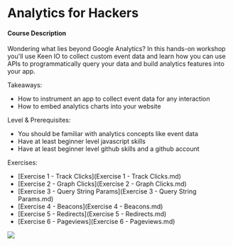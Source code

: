 Analytics for Hackers
=====================

#### Course Description

Wondering what lies beyond Google Analytics? In this hands-on workshop you'll use Keen IO to collect custom event data and learn how you can use APIs to programmatically query your data and build analytics features into your app. 

Takeaways:
- How to instrument an app to collect event data for any interaction
- How to embed analytics charts into your website

Level & Prerequisites: 
- You should be familiar with analytics concepts like event data
- Have at least beginner level javascript skills
- Have at least beginner level github skills and a github account

Exercises:
- [Exercise 1 - Track Clicks](Exercise 1 - Track Clicks.md)
- [Exercise 2 - Graph Clicks](Exercise 2 - Graph Clicks.md)
- [Exercise 3 - Query String Params](Exercise 3 - Query String Params.md)
- [Exercise 4 - Beacons](Exercise 4 - Beacons.md)
- [Exercise 5 - Redirects](Exercise 5 - Redirects.md)
- [Exercise 6 - Pageviews](Exercise 6 - Pageviews.md)

<img src="https://api.keen.io/3.0/projects/51e76573897a2c29d6000002/events/weee?api_key=<83bbe2951e7f3da45a56866a95d839f056205ba5c8439295bf668f2811db46403b8621af1380e141100d8e7a0dc6e1d75c4c36b1b02031a271b7e21a3a48ef557dd93e91d58e0f793b8789b663b16f88c37f2d1ab201cb4a1b95efefc5c4d2dfe8fbb0536529acdac8bb53f53a02bfb6>&data=<blahBlahBlah>"></img>








